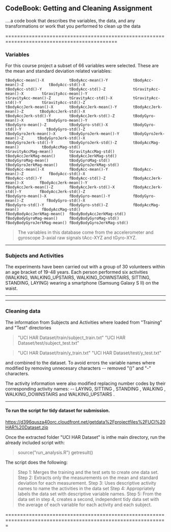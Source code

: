 ## CodeBook: Getting and Cleaning Assignment

....a code book that describes the variables, the data, and any transformations or work that you 
performed to clean up the data

============================================================================================
### Variables
For this course project a subset of 66 variables were selected. These are the mean and standard
deviation related variables:

	tBodyAcc-mean()-X           tBodyAcc-mean()-Y           tBodyAcc-mean()-Z           tBodyAcc-std()-X           
	tBodyAcc-std()-Y            tBodyAcc-std()-Z            tGravityAcc-mean()-X        tGravityAcc-mean()-Y       
	tGravityAcc-mean()-Z        tGravityAcc-std()-X         tGravityAcc-std()-Y         tGravityAcc-std()-Z        
	tBodyAccJerk-mean()-X       tBodyAccJerk-mean()-Y       tBodyAccJerk-mean()-Z       tBodyAccJerk-std()-X       
	tBodyAccJerk-std()-Y        tBodyAccJerk-std()-Z        tBodyGyro-mean()-X          tBodyGyro-mean()-Y         
	tBodyGyro-mean()-Z          tBodyGyro-std()-X           tBodyGyro-std()-Y           tBodyGyro-std()-Z          
	tBodyGyroJerk-mean()-X      tBodyGyroJerk-mean()-Y      tBodyGyroJerk-mean()-Z      tBodyGyroJerk-std()-X      
	tBodyGyroJerk-std()-Y       tBodyGyroJerk-std()-Z       tBodyAccMag-mean()          tBodyAccMag-std()          
	tGravityAccMag-mean()       tGravityAccMag-std()        tBodyAccJerkMag-mean()      tBodyAccJerkMag-std()      
	tBodyGyroMag-mean()         tBodyGyroMag-std()          tBodyGyroJerkMag-mean()     tBodyGyroJerkMag-std()     
	fBodyAcc-mean()-X           fBodyAcc-mean()-Y           fBodyAcc-mean()-Z           fBodyAcc-std()-X           
	fBodyAcc-std()-Y            fBodyAcc-std()-Z            fBodyAccJerk-mean()-X       fBodyAccJerk-mean()-Y      
	fBodyAccJerk-mean()-Z       fBodyAccJerk-std()-X        fBodyAccJerk-std()-Y        fBodyAccJerk-std()-Z       
	fBodyGyro-mean()-X          fBodyGyro-mean()-Y          fBodyGyro-mean()-Z          fBodyGyro-std()-X          
	fBodyGyro-std()-Y           fBodyGyro-std()-Z           fBodyAccMag-mean()          fBodyAccMag-std()          
	fBodyBodyAccJerkMag-mean()  fBodyBodyAccJerkMag-std()   fBodyBodyGyroMag-mean()     fBodyBodyGyroMag-std()     
	fBodyBodyGyroJerkMag-mean() fBodyBodyGyroJerkMag-std() 


>The variables in this database come from the accelerometer and gyroscope 3-axial raw signals tAcc-XYZ 
>and tGyro-XYZ.

------------------------------------------------------------------------------------------------
### Subjects and Activities

The experiments have been carried out with a group of 30 volunteers within an age bracket of 19-48 years.
Each person performed six activities (WALKING, WALKING_UPSTAIRS, WALKING_DOWNSTAIRS, SITTING, STANDING, LAYING)
wearing a smartphone (Samsung Galaxy S II) on the waist.


---------------------------------------------------------------------------------------------------------
---------------------------------------------------------------------------------------------------------
### Cleaning data
The information from Subjects and Activities where loaded from "Training" and "Test" directories

>"UCI HAR Dataset/train/subject_train.txt"
>"UCI HAR Dataset/test/subject_test.txt"

>"UCI HAR Dataset/train/y_train.txt"
>"UCI HAR Dataset/test/y_test.txt"

and combined to the dataset. To avoid errors the variable names where modified by removing unnecesary characters
     -- removed "()" and "-" characters.

The activity information were also modified replacing number codes by their corresponding activity names: 
     -- LAYING, SITTING , STANDING , WALKING , WALKING_DOWNSTAIRS  and WALKING_UPSTAIRS .
  
-------------------------------------------------------------------------------------------------------------
 
#### To run the script for tidy dataset for submission.

https://d396qusza40orc.cloudfront.net/getdata%2Fprojectfiles%2FUCI%20HAR%20Dataset.zip

Once the extracted folder "UCI HAR Dataset" is inthe main directory, run the already included script with:

  > source("run_analysis.R")
  > getresult() 

The script does the following:
  >Step 1: Merges the training and the test sets to create one data set.
  >Step 2: Extracts only the measurements on the mean and standard deviation for each measurement. 
  >Step 3: Uses descriptive activity names to name the activities in the data set
  >Step 4: Appropriately labels the data set with descriptive variable names. 
  >Step 5: From the data set in step 4, creates a second, independent tidy data set with the average of each variable for each activity and each subject.

=============================================================================================================
